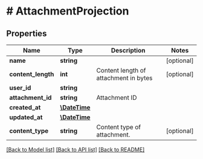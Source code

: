 # # AttachmentProjection

## Properties

Name | Type | Description | Notes
------------ | ------------- | ------------- | -------------
**name** | **string** |  | [optional] 
**content_length** | **int** | Content length of attachment in bytes | [optional] 
**user_id** | **string** |  | 
**attachment_id** | **string** | Attachment ID | 
**created_at** | [**\DateTime**](\DateTime) |  | 
**updated_at** | [**\DateTime**](\DateTime) |  | 
**content_type** | **string** | Content type of attachment. | [optional] 

[[Back to Model list]](../../README#documentation-for-models) [[Back to API list]](../../README#documentation-for-api-endpoints) [[Back to README]](../../README)


